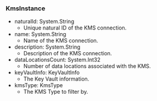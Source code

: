 ### KmsInstance
- naturalId: System.String
  - Unique natural ID of the KMS connection.
- name: System.String
  - Name of the KMS connection.
- description: System.String
  - Description of the KMS connection.
- dataLocationsCount: System.Int32
  - Number of data locations associated with the KMS.
- keyVaultInfo: KeyVaultInfo
  - The Key Vault information.
- kmsType: KmsType
  - The KMS Type to filter by.
